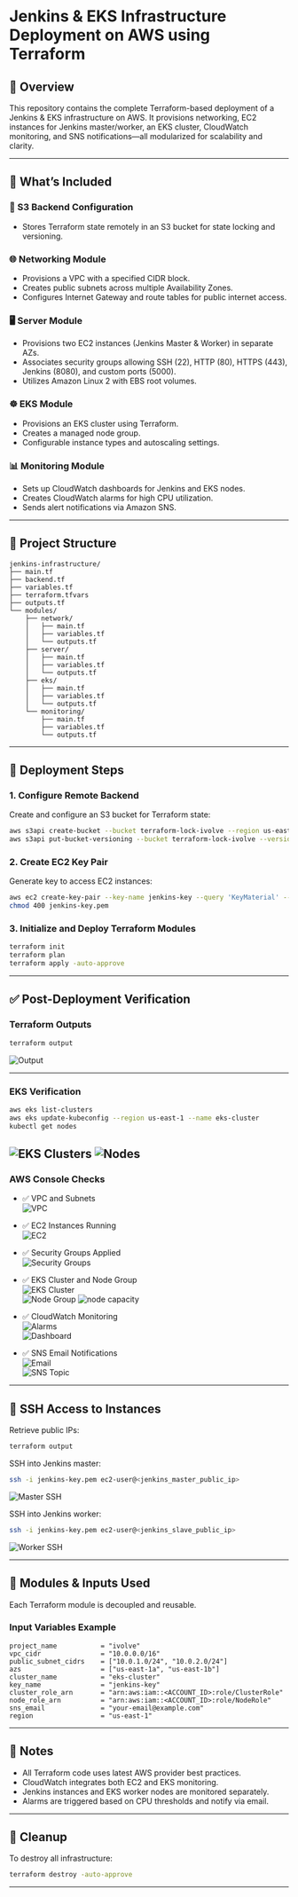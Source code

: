 # Jenkins & EKS Infrastructure Deployment on AWS using Terraform

## 📘 Overview
This repository contains the complete Terraform-based deployment of a Jenkins & EKS infrastructure on AWS. It provisions networking, EC2 instances for Jenkins master/worker, an EKS cluster, CloudWatch monitoring, and SNS notifications—all modularized for scalability and clarity.

---

## 🧱 What’s Included

### 🔐 S3 Backend Configuration
- Stores Terraform state remotely in an S3 bucket for state locking and versioning.

### 🌐 Networking Module
- Provisions a VPC with a specified CIDR block.
- Creates public subnets across multiple Availability Zones.
- Configures Internet Gateway and route tables for public internet access.

### 🖥️ Server Module
- Provisions two EC2 instances (Jenkins Master & Worker) in separate AZs.
- Associates security groups allowing SSH (22), HTTP (80), HTTPS (443), Jenkins (8080), and custom ports (5000).
- Utilizes Amazon Linux 2 with EBS root volumes.

### ☸️ EKS Module
- Provisions an EKS cluster using Terraform.
- Creates a managed node group.
- Configurable instance types and autoscaling settings.

### 📊 Monitoring Module
- Sets up CloudWatch dashboards for Jenkins and EKS nodes.
- Creates CloudWatch alarms for high CPU utilization.
- Sends alert notifications via Amazon SNS.

---

## 📁 Project Structure

```
jenkins-infrastructure/
├── main.tf
├── backend.tf
├── variables.tf
├── terraform.tfvars
├── outputs.tf
└── modules/
    ├── network/
    │   ├── main.tf
    │   ├── variables.tf
    │   └── outputs.tf
    ├── server/
    │   ├── main.tf
    │   ├── variables.tf
    │   └── outputs.tf
    ├── eks/
    │   ├── main.tf
    │   ├── variables.tf
    │   └── outputs.tf
    └── monitoring/
        ├── main.tf
        ├── variables.tf
        └── outputs.tf
```

---

## 🚀 Deployment Steps

### 1. Configure Remote Backend
Create and configure an S3 bucket for Terraform state:

```bash
aws s3api create-bucket --bucket terraform-lock-ivolve --region us-east-1
aws s3api put-bucket-versioning --bucket terraform-lock-ivolve --versioning-configuration Status=Enabled
```

### 2. Create EC2 Key Pair
Generate key to access EC2 instances:

```bash
aws ec2 create-key-pair --key-name jenkins-key --query 'KeyMaterial' --output text > jenkins-key.pem
chmod 400 jenkins-key.pem
```

### 3. Initialize and Deploy Terraform Modules

```bash
terraform init
terraform plan
terraform apply -auto-approve
```

---

## ✅ Post-Deployment Verification

### Terraform Outputs

```bash
terraform output
```
![Output](https://github.com/user-attachments/assets/cf6b23de-cb7f-4cff-a504-4c767ce302f1)

---

### EKS Verification

```bash
aws eks list-clusters
aws eks update-kubeconfig --region us-east-1 --name eks-cluster
kubectl get nodes
```

![EKS Clusters](https://github.com/user-attachments/assets/03ac05a2-5502-48f0-8716-41db052f3bf9)
![Nodes](https://github.com/user-attachments/assets/031d1ecc-1588-49bf-b0a3-ca36cab328ec)
---

### AWS Console Checks

- ✅ VPC and Subnets  
  ![VPC](https://github.com/user-attachments/assets/8d64028e-02d7-4a8e-9ef9-eca570ec05b0)

- ✅ EC2 Instances Running  
  ![EC2](https://github.com/user-attachments/assets/2449e809-f6d4-45a3-af5b-9a14aa5a8308)

- ✅ Security Groups Applied  
  ![Security Groups](https://github.com/user-attachments/assets/2693b7e3-a569-4d54-a00b-46cf90169534)

- ✅ EKS Cluster and Node Group  
  ![EKS Cluster](https://github.com/user-attachments/assets/7f4c5a4f-ddf5-446a-a2c6-ebaa10118c46)  
  ![Node Group](https://github.com/user-attachments/assets/0f71d18b-099d-4af9-8eff-4588257e574a)
  ![node capacity](https://github.com/user-attachments/assets/44a11c61-3827-4582-ac40-4144120325d5)
- ✅ CloudWatch Monitoring  
  ![Alarms](https://github.com/user-attachments/assets/d279fcd8-471f-4de4-8177-6c5189f05fd3)  
  ![Dashboard](https://github.com/user-attachments/assets/d70c4c30-93cc-49c9-a5ea-d97c5bcf61ac)

- ✅ SNS Email Notifications  
  ![Email](https://github.com/user-attachments/assets/c831e5dc-4dbc-4aee-a4c1-44c6d1279b07)  
  ![SNS Topic](https://github.com/user-attachments/assets/d765b674-8b3c-420e-8510-d9b2acc500af)

---

## 🔐 SSH Access to Instances

Retrieve public IPs:

```bash
terraform output
```

SSH into Jenkins master:
```bash
ssh -i jenkins-key.pem ec2-user@<jenkins_master_public_ip>
```
![Master SSH](https://github.com/user-attachments/assets/b417d912-8d7b-4e83-bfe5-9db4a8294655)

SSH into Jenkins worker:
```bash
ssh -i jenkins-key.pem ec2-user@<jenkins_slave_public_ip>
```
![Worker SSH](https://github.com/user-attachments/assets/0fbe868a-0b5b-4ec1-a7f9-3135450aadde)

---

## 🧩 Modules & Inputs Used

Each Terraform module is decoupled and reusable.

### Input Variables Example

```hcl
project_name           = "ivolve"
vpc_cidr               = "10.0.0.0/16"
public_subnet_cidrs    = ["10.0.1.0/24", "10.0.2.0/24"]
azs                    = ["us-east-1a", "us-east-1b"]
cluster_name           = "eks-cluster"
key_name               = "jenkins-key"
cluster_role_arn       = "arn:aws:iam::<ACCOUNT_ID>:role/ClusterRole"
node_role_arn          = "arn:aws:iam::<ACCOUNT_ID>:role/NodeRole"
sns_email              = "your-email@example.com"
region                 = "us-east-1"
```

---

## 📌 Notes
- All Terraform code uses latest AWS provider best practices.
- CloudWatch integrates both EC2 and EKS monitoring.
- Jenkins instances and EKS worker nodes are monitored separately.
- Alarms are triggered based on CPU thresholds and notify via email.

---

## 🧼 Cleanup
To destroy all infrastructure:

```bash
terraform destroy -auto-approve
```

---